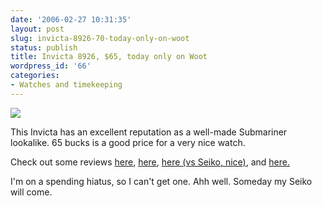 ```yaml
---
date: '2006-02-27 10:31:35'
layout: post
slug: invicta-8926-70-today-only-on-woot
status: publish
title: Invicta 8926, $65, today only on Woot
wordpress_id: '66'
categories:
- Watches and timekeeping
---
```


[![](http://www.phfactor.net/pics/watches/invicta.jpg)](http://www.woot.com/Blog/BlogEntry.aspx?BlogEntryId=961)

This Invicta has an excellent reputation as a well-made Submariner lookalike. 65 bucks is a good price for a very nice watch.

Check out some reviews [here](http://www.geekhideout.com/invicta-9937.shtml), [here](http://www.timezone.com/library/archives/archives631667691079705901), [here (vs Seiko, nice)](http://home.woh.rr.com/johnholbrook/seikovsinvicta.html), and [here.](http://www.jirams.btinternet.co.uk/InvReview.html)

I'm on a spending hiatus, so I can't get one. Ahh well. Someday my Seiko will come.
